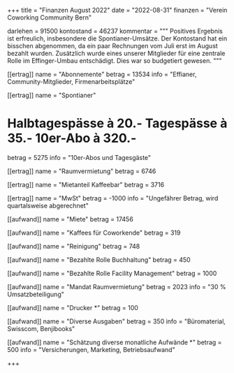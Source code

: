+++
title = "Finanzen August 2022"
date = "2022-08-31"
finanzen = "Verein Coworking Community Bern"

darlehen = 91500
kontostand = 46237
kommentar = """
Positives Ergebnis ist erfreulich, insbesondere die Spontianer-Umsätze. Der Kontostand hat ein bisschen abgenommen, da ein paar Rechnungen vom Juli erst im August bezahlt wurden. Zusätzlich wurde eines unserer Mitglieder für eine zentrale Rolle im Effinger-Umbau entschädigt. Dies war so budgetiert gewesen.
"""

[[ertrag]]
name = "Abonnemente"
betrag = 13534
info = "Effianer, Community-Mitglieder, Firmenarbeitsplätze"

[[ertrag]]
name = "Spontianer"
#  Halbtagespässe à 20.-   Tagespässe à 35.-   10er-Abo à 320.-
betrag = 5275 
info = "10er-Abos und Tagesgäste"

[[ertrag]]
name = "Raumvermietung"
betrag = 6746

[[ertrag]]
name = "Mietanteil Kaffeebar"
betrag = 3716

[[ertrag]]
name = "MwSt"
betrag = -1000
info = "Ungefährer Betrag, wird quartalsweise abgerechnet"


[[aufwand]]
name = "Miete"
betrag = 17456

[[aufwand]]
name = "Kaffees für Coworkende"
betrag = 319

[[aufwand]]
name = "Reinigung"
betrag = 748

[[aufwand]]
name = "Bezahlte Rolle Buchhaltung"
betrag = 450

[[aufwand]]
name = "Bezahlte Rolle Facility Management"
betrag = 1000

[[aufwand]]
name = "Mandat Raumvermietung"
betrag = 2023
info = "30 % Umsatzbeteiligung"

[[aufwand]]
name = "Drucker *"
betrag = 100

[[aufwand]]
name = "Diverse Ausgaben"
betrag = 350
info = "Büromaterial, Swisscom, Benjibooks"

[[aufwand]]
name = "Schätzung diverse monatliche Aufwände *"
betrag = 500
info = "Versicherungen, Marketing, Betriebsaufwand"

+++
